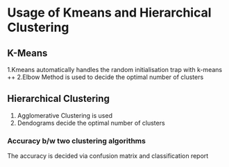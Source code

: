 # Usage of Kmeans and Hierarchical Clustering

## K-Means
1.Kmeans automatically handles the random initialisation trap with k-means ++ 
2.Elbow Method is used to decide the optimal number of clusters

## Hierarchical Clustering 
1. Agglomerative Clustering is used 
2. Dendograms decide the optimal number of clusters
 
### Accuracy b/w two clustering algorithms
The accuracy is decided via confusion matrix and classification report 
